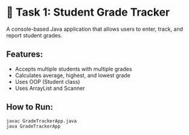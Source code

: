 # 📘 Task 1: Student Grade Tracker

A console-based Java application that allows users to enter, track, and report student grades.

## Features:
- Accepts multiple students with multiple grades
- Calculates average, highest, and lowest grade
- Uses OOP (Student class)
- Uses ArrayList and Scanner

## How to Run:
```bash
javac GradeTrackerApp.java
java GradeTrackerApp
